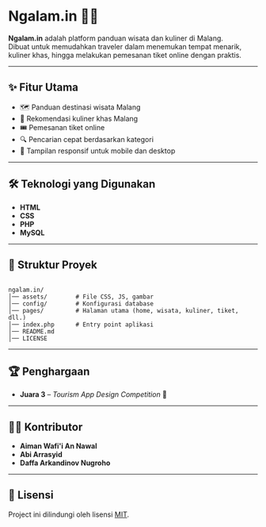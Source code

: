# Ngalam.in 🌆🍜

**Ngalam.in** adalah platform panduan wisata dan kuliner di Malang.  
Dibuat untuk memudahkan traveler dalam menemukan tempat menarik, kuliner khas, hingga melakukan pemesanan tiket online dengan praktis.

---

## ✨ Fitur Utama
- 🗺️ Panduan destinasi wisata Malang  
- 🍲 Rekomendasi kuliner khas Malang  
- 🎟️ Pemesanan tiket online  
- 🔍 Pencarian cepat berdasarkan kategori  
- 📱 Tampilan responsif untuk mobile dan desktop  

---

## 🛠️ Teknologi yang Digunakan
- **HTML**
- **CSS**
- **PHP**
- **MySQL**

---

## 📂 Struktur Proyek
```

ngalam.in/
│── assets/        # File CSS, JS, gambar
│── config/        # Konfigurasi database
│── pages/         # Halaman utama (home, wisata, kuliner, tiket, dll.)
│── index.php      # Entry point aplikasi
│── README.md
│── LICENSE

````

---

## 🏆 Penghargaan
- **Juara 3** – *Tourism App Design Competition* 🎉

---

## 👨‍💻 Kontributor

* **Aiman Wafi'i An Nawal**
* **Abi Arrasyid**
* **Daffa Arkandinov Nugroho**

---

## 📜 Lisensi

Project ini dilindungi oleh lisensi [MIT](./LICENSE).
